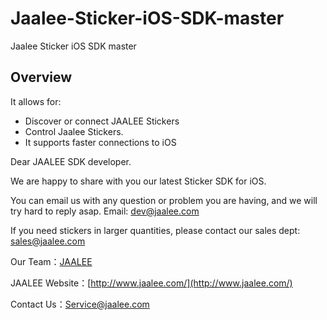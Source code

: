 Jaalee-Sticker-iOS-SDK-master
=============================

Jaalee Sticker iOS SDK master

## Overview ##

It allows for:
- Discover or connect JAALEE Stickers
- Control Jaalee Stickers.
- It supports faster connections to iOS

Dear JAALEE SDK developer.

We are happy to share with you our latest Sticker SDK for iOS.

You can email us with any question or problem you are having, and we will try hard to reply asap. Email: dev@jaalee.com

If you need stickers in larger quantities, please contact our sales dept: sales@jaalee.com

Our Team：[JAALEE](http://www.jaalee.com/)

JAALEE Website：[http://www.jaalee.com/](http://www.jaalee.com/)

Contact Us：Service@jaalee.com

